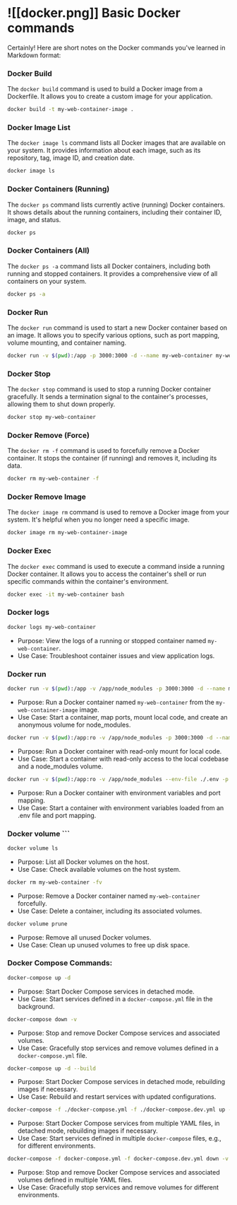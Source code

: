 
# ![[docker.png]] Basic Docker commands

Certainly! Here are short notes on the Docker commands you've learned in Markdown format:

### Docker Build

The `docker build` command is used to build a Docker image from a Dockerfile. It allows you to create a custom image for your application.

```sh
docker build -t my-web-container-image .
```

### Docker Image List

The `docker image ls` command lists all Docker images that are available on your system. It provides information about each image, such as its repository, tag, image ID, and creation date.

```sh
docker image ls
```

### Docker Containers (Running)

The `docker ps` command lists currently active (running) Docker containers. It shows details about the running containers, including their container ID, image, and status.

```sh
docker ps
```

### Docker Containers (All)

The `docker ps -a` command lists all Docker containers, including both running and stopped containers. It provides a comprehensive view of all containers on your system.

```sh
docker ps -a
```

### Docker Run

The `docker run` command is used to start a new Docker container based on an image. It allows you to specify various options, such as port mapping, volume mounting, and container naming.

```sh
docker run -v $(pwd):/app -p 3000:3000 -d --name my-web-container my-web-container-image
```

### Docker Stop

The `docker stop` command is used to stop a running Docker container gracefully. It sends a termination signal to the container's processes, allowing them to shut down properly.

```sh
docker stop my-web-container
```

### Docker Remove (Force)

The `docker rm -f` command is used to forcefully remove a Docker container. It stops the container (if running) and removes it, including its data.

```sh
docker rm my-web-container -f
```

### Docker Remove Image

The `docker image rm` command is used to remove a Docker image from your system. It's helpful when you no longer need a specific image.

```sh
docker image rm my-web-container-image
```

### Docker Exec

The `docker exec` command is used to execute a command inside a running Docker container. It allows you to access the container's shell or run specific commands within the container's environment.

```sh
docker exec -it my-web-container bash
```

### Docker logs

```sh
docker logs my-web-container
```

- Purpose: View the logs of a running or stopped container named `my-web-container`.
- Use Case: Troubleshoot container issues and view application logs.

### Docker run
 ```sh
docker run -v $(pwd):/app -v /app/node_modules -p 3000:3000 -d --name my-web-container my-web-container-image
 ```
- Purpose: Run a Docker container named `my-web-container` from the `my-web-container-image` image.
- Use Case: Start a container, map ports, mount local code, and create an anonymous volume for node_modules.

 ```sh
docker run -v $(pwd):/app:ro -v /app/node_modules -p 3000:3000 -d --name my-web-container my-web-container-image
```
- Purpose: Run a Docker container with read-only mount for local code.
- Use Case: Start a container with read-only access to the local codebase and a node_modules volume.

 ```sh
docker run -v $(pwd):/app:ro -v /app/node_modules --env-file ./.env -p 3000:4000 -d --name my-web-container my-web-container-image
 ```
- Purpose: Run a Docker container with environment variables and port mapping.
- Use Case: Start a container with environment variables loaded from an .env file and port mapping.

### Docker volume ```
```sh
docker volume ls
```

- Purpose: List all Docker volumes on the host.
- Use Case: Check available volumes on the host system.

 ```sh
docker rm my-web-container -fv
```
- Purpose: Remove a Docker container named `my-web-container` forcefully.
- Use Case: Delete a container, including its associated volumes.

```sh
docker volume prune
```
- Purpose: Remove all unused Docker volumes.
- Use Case: Clean up unused volumes to free up disk space.

### Docker Compose Commands:
```sh
docker-compose up -d
```
- Purpose: Start Docker Compose services in detached mode.
- Use Case: Start services defined in a `docker-compose.yml` file in the background.

```sh
docker-compose down -v
```
- Purpose: Stop and remove Docker Compose services and associated volumes.
- Use Case: Gracefully stop services and remove volumes defined in a `docker-compose.yml` file.

```sh
docker-compose up -d --build
```
- Purpose: Start Docker Compose services in detached mode, rebuilding images if necessary.
- Use Case: Rebuild and restart services with updated configurations.

```sh
docker-compose -f ./docker-compose.yml -f ./docker-compose.dev.yml up -d --build
```
- Purpose: Start Docker Compose services from multiple YAML files, in detached mode, rebuilding images if necessary.
- Use Case: Start services defined in multiple `docker-compose` files, e.g., for different environments.

```sh
docker-compose -f docker-compose.yml -f docker-compose.dev.yml down -v
```
- Purpose: Stop and remove Docker Compose services and associated volumes defined in multiple YAML files.
- Use Case: Gracefully stop services and remove volumes for different environments.